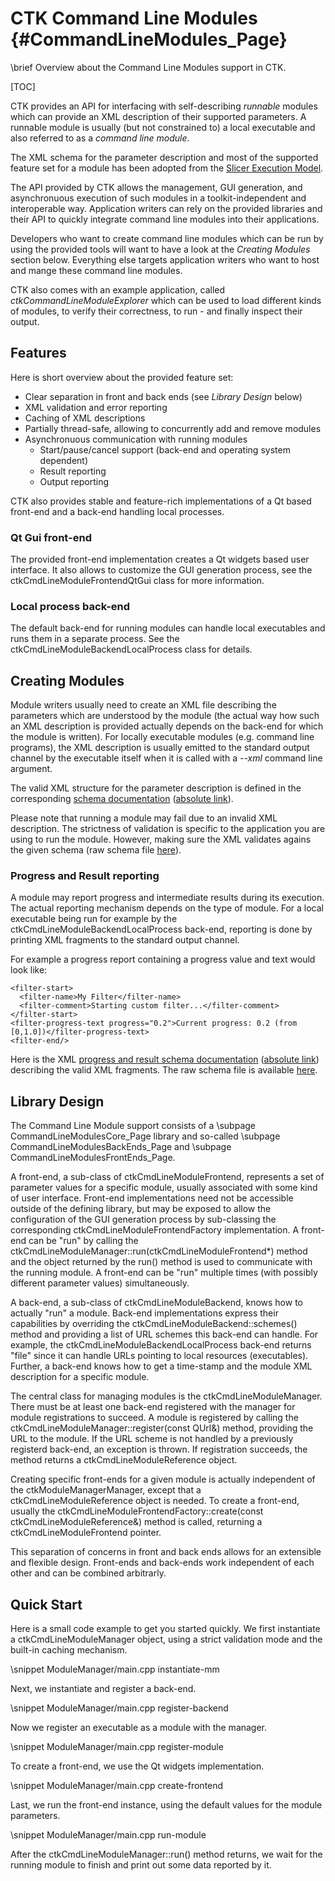 CTK Command Line Modules   {#CommandLineModules_Page}
========================

\brief Overview about the Command Line Modules support in CTK.

[TOC]

CTK provides an API for interfacing with self-describing *runnable* modules which can provide an
XML description of their supported parameters. A runnable module is
usually (but not constrained to) a local executable and also referred to as a *command line module*.

The XML schema for the parameter description and most of the supported feature set for a module
has been adopted from the [Slicer Execution Model](http://www.slicer.org/slicerWiki/index.php/Slicer3:Execution_Model_Documentation).

The API provided by CTK allows the management, GUI generation, and asynchronuous execution
of such modules in a toolkit-independent and interoperable way. Application writers can rely on the
provided libraries and their API to quickly integrate command line modules into their applications.

Developers who want to create command line modules which can be run by using the provided tools will
want to have a look at the *Creating Modules* section below. Everything else targets application writers
who want to host and mange these command line modules.

CTK also comes with an example application, called *ctkCommandLineModuleExplorer* which can be used
to load different kinds of modules, to verify their correctness, to run - and finally inspect their output.


Features
--------

Here is short overview about the provided feature set:

- Clear separation in front and back ends (see *Library Design* below)
- XML validation and error reporting
- Caching of XML descriptions
- Partially thread-safe, allowing to concurrently add and remove modules
- Asynchronuous communication with running modules
  + Start/pause/cancel support (back-end and operating system dependent)
  + Result reporting
  + Output reporting

CTK also provides stable and feature-rich implementations of a Qt based front-end and a back-end handling local processes.

### Qt Gui front-end

The provided front-end implementation creates a Qt widgets based user interface. It also allows to customize the
GUI generation process, see the ctkCmdLineModuleFrontendQtGui class for more information.

### Local process back-end

The default back-end for running modules can handle local executables and runs them in a separate process. See
the ctkCmdLineModuleBackendLocalProcess class for details.


Creating Modules
----------------

Module writers usually need to create an XML file describing the parameters which are understood by the module (the actual
way how such an XML description is provided actually depends on the back-end for which the module is written). For locally
executable modules (e.g. command line programs), the XML description is usually emitted to the standard output channel by
the executable itself when it is called with a *--xml* command line argument.

The valid XML structure for the parameter description is defined in the corresponding [schema documentation](ctkCmdLineModule.xsd)
([absolute link](http://www.commontk.org/docs/html/ctkCmdLineModule.xsd)).

Please note that running a module may fail due to an invalid XML description. The strictness of validation is specific to the
application you are using to run the module. However, making sure the XML validates agains the given schema (raw schema file
[here](https://raw.github.com/commontk/CTK/master/Libs/CommandLineModules/Core/Resources/ctkCmdLineModule.xsd)).

### Progress and Result reporting

A module may report progress and intermediate results during its execution. The actual reporting mechanism depends on the type
of module. For a local executable being run for example by the ctkCmdLineModuleBackendLocalProcess back-end, reporting is done
by printing XML fragments to the standard output channel.

For example a progress report containing a progress value and text would look like:

    <filter-start>
      <filter-name>My Filter</filter-name>
      <filter-comment>Starting custom filter...</filter-comment>
    </filter-start>
    <filter-progress-text progress="0.2">Current progress: 0.2 (from [0,1.0])</filter-progress-text>
    <filter-end/>

Here is the XML [progress and result schema documentation](ctkCmdLineModuleProcess.xsd)
([absolute link](http://www.commontk.org/docs/html/ctkCmdLineModuleProcess.xsd)) describing the valid XML fragments. The raw
schema file is available [here](https://raw.github.com/commontk/CTK/master/Libs/CommandLineModules/Core/Resources/ctkCmdLineModuleProcess.xsd).


Library Design
--------------

The Command Line Module support consists of a \subpage CommandLineModulesCore_Page library and so-called
\subpage CommandLineModulesBackEnds_Page and \subpage CommandLineModulesFrontEnds_Page.

A front-end, a sub-class of ctkCmdLineModuleFrontend, represents a set of parameter values for a specific
module, usually associated with some kind of user interface. Front-end implementations need not be accessible outside
of the defining library, but may be exposed to allow the configuration of the GUI generation process by
sub-classing the corresponding ctkCmdLineModuleFrontendFactory implementation. A front-end can be "run" by
calling the ctkCmdLineModuleManager::run(ctkCmdLineModuleFrontend*) method and the object returned by the run()
method is used to communicate with the running module. A front-end can be "run" multiple times (with possibly different
parameter values) simultaneously.

A back-end, a sub-class of ctkCmdLineModuleBackend, knows how to actually "run" a module. Back-end implementations
express their capabilities by overriding the ctkCmdLineModuleBackend::schemes() method and providing a list of URL
schemes this back-end can handle. For example, the ctkCmdLineModuleBackendLocalProcess back-end returns "file" since
it can handle URLs pointing to local resources (executables). Further, a back-end knows how to get a time-stamp and
the module XML description for a specific module.

The central class for managing modules is the ctkCmdLineModuleManager. There must be at least one back-end registered
with the manager for module registrations to succeed. A module is registered by calling the
ctkCmdLineModuleManager::register(const QUrl&) method, providing the URL to the module. If the URL scheme is not handled
by a previously registerd back-end, an exception is thrown. If registration succeeds, the method returns a
ctkCmdLineModuleReference object.

Creating specific front-ends for a given module is actually independent of the ctkModuleManagerManager, except that a
ctkCmdLineModuleReference object is needed. To create a front-end, usually the
ctkCmdLineModuleFrontendFactory::create(const ctkCmdLineModuleReference&) method is called, returning a
ctkCmdLineModuleFrontend pointer.

This separation of concerns in front and back ends allows for an extensible and flexible design. Front-ends and back-ends
work independent of each other and can be combined arbitrarly.


Quick Start
-----------

Here is a small code example to get you started quickly. We first instantiate a ctkCmdLineModuleManager object, using
a strict validation mode and the built-in caching mechanism.

\snippet ModuleManager/main.cpp instantiate-mm

Next, we instantiate and register a back-end.

\snippet ModuleManager/main.cpp register-backend

Now we register an executable as a module with the manager.

\snippet ModuleManager/main.cpp register-module

To create a front-end, we use the Qt widgets implementation.

\snippet ModuleManager/main.cpp create-frontend

Last, we run the front-end instance, using the default values for the module parameters.

\snippet ModuleManager/main.cpp run-module

After the ctkCmdLineModuleManager::run() method returns, we wait for the running module to finish and print out
some data reported by it.

